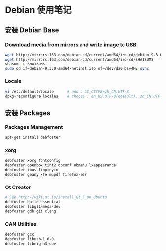 # Debian 使用笔记

## 安装 Debian Base

### [Download media](https://www.debian.org/distrib/netinst) from [mirrors](https://www.debian.org/CD/http-ftp/#mirrors) and [write image to USB](https://www.debian.org/CD/faq/#write-usb)
```bash
wget http://mirrors.163.com/debian-cd/current/amd64/iso-cd/debian-9.3.0-amd64-netinst.iso
wget http://mirrors.163.com/debian-cd/current/amd64/iso-cd/SHA1SUMS
shasum -c SHA1SUMS
sudo dd if=debian-9.3.0-amd64-netinst.iso of=/dev/da0 bs=4M; sync
```

### Locale
```bash
vi /etc/default/locale      # add : LC_CTYPE=zh_CN.UTF-8
dpkg-reconfigure locales    # choose : en_US.UTF-8(default), zh_CN.UTF-8
```

## 安装 Packages
### Packages Management
```bash
apt-get install debfoster
```

### xorg
```bash
debfoster xorg fontconfig
debfoster openbox tint2 obconf obmenu lxappearance
debfoster ibus-libpinyin
debfoster geany xfe mupdf firefox-esr
```

### Qt Creator
```bash
# See http://wiki.qt.io/Install_Qt_5_on_Ubuntu
debfoster build-essential
debfoster libgl1-mesa-dev
debfoster gdb git clang
```

### CAN Utilities
```bash
debfoster gcc
debfoster libusb-1.0-0
debfoster libeigen3-dev
```
